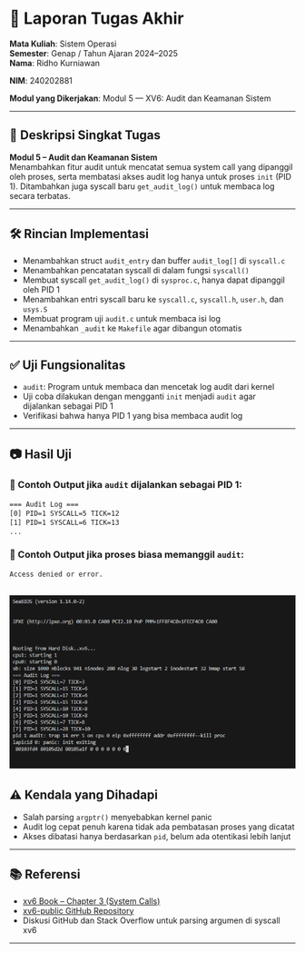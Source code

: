 # 📝 Laporan Tugas Akhir

**Mata Kuliah**: Sistem Operasi  
**Semester**: Genap / Tahun Ajaran 2024–2025  
**Nama**: Ridho Kurniawan

**NIM**: 240202881

**Modul yang Dikerjakan**: Modul 5 — XV6: Audit dan Keamanan Sistem

---

## 📌 Deskripsi Singkat Tugas

**Modul 5 – Audit dan Keamanan Sistem**  
Menambahkan fitur audit untuk mencatat semua system call yang dipanggil oleh proses, serta membatasi akses audit log hanya untuk proses `init` (PID 1). Ditambahkan juga syscall baru `get_audit_log()` untuk membaca log secara terbatas.

---

## 🛠️ Rincian Implementasi

* Menambahkan struct `audit_entry` dan buffer `audit_log[]` di `syscall.c`
* Menambahkan pencatatan syscall di dalam fungsi `syscall()`
* Membuat syscall `get_audit_log()` di `sysproc.c`, hanya dapat dipanggil oleh PID 1
* Menambahkan entri syscall baru ke `syscall.c`, `syscall.h`, `user.h`, dan `usys.S`
* Membuat program uji `audit.c` untuk membaca isi log
* Menambahkan `_audit` ke `Makefile` agar dibangun otomatis

---

## ✅ Uji Fungsionalitas

* `audit`: Program untuk membaca dan mencetak log audit dari kernel
* Uji coba dilakukan dengan mengganti `init` menjadi `audit` agar dijalankan sebagai PID 1
* Verifikasi bahwa hanya PID 1 yang bisa membaca audit log

---

## 📷 Hasil Uji

### 📍 Contoh Output jika `audit` dijalankan sebagai PID 1:

```
=== Audit Log ===
[0] PID=1 SYSCALL=5 TICK=12
[1] PID=1 SYSCALL=6 TICK=13
...
```

### 📍 Contoh Output jika proses biasa memanggil `audit`:

```
Access denied or error.
```
![hasil cowtest](./screnshot/modul5.png)
---

## ⚠️ Kendala yang Dihadapi

* Salah parsing `argptr()` menyebabkan kernel panic
* Audit log cepat penuh karena tidak ada pembatasan proses yang dicatat
* Akses dibatasi hanya berdasarkan `pid`, belum ada otentikasi lebih lanjut

---

## 📚 Referensi

* [xv6 Book – Chapter 3 (System Calls)](https://pdos.csail.mit.edu/6.828/2018/xv6/book-rev11.pdf)
* [xv6-public GitHub Repository](https://github.com/mit-pdos/xv6-public)
* Diskusi GitHub dan Stack Overflow untuk parsing argumen di syscall xv6

---
